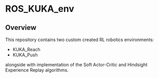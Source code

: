 # ROS_KUKA_env

## Overview
This repository contains two custom created RL robotics environments:
- KUKA_Reach
- KUKA_Push

alongside with implementation of the Soft Actor-Critic and Hindsight Experience Replay algorithms.
